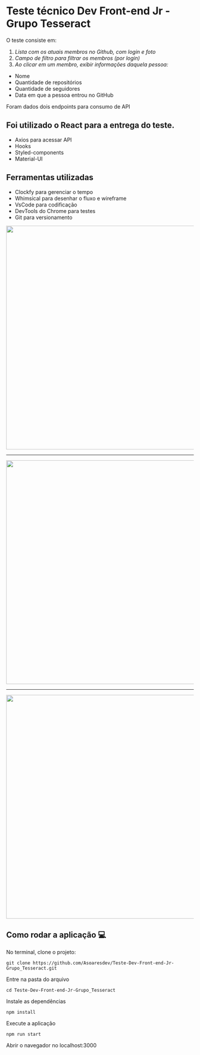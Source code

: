 # Teste técnico Dev Front-end Jr - Grupo Tesseract

O teste consiste em:
1. _Lista com os atuais membros no Github, com login e foto_
2. _Campo de filtro para filtrar os membros (por login)_
3. _Ao clicar em um membro, exibir informações  daquela pessoa:_
 - Nome
 - Quantidade de repositórios
 - Quantidade de seguidores
 - Data em que a pessoa entrou no GitHub
 
Foram dados dois endpoints para consumo de API

## Foi utilizado o React para a entrega do teste.
 - Axios para acessar API
 - Hooks
 - Styled-components
 - Material-UI
 
 ## Ferramentas utilizadas
 -  Clockfy  para gerenciar o tempo
 -  Whimsical para desenhar o fluxo e wireframe
 -  VsCode para codificação
 -  DevTools do Chrome para testes
 -  Git para versionamento


  <img src="https://github.com/Asoaresdev/Teste-Dev-Front-end-Jr-Grupo_Tesseract/blob/main/image/Captura%20de%20tela%202021-03-16%20182326.png" width="600">
  
  ______________________________________________________________________________________________________________________________________________________
  
  <img src="https://github.com/Asoaresdev/Teste-Dev-Front-end-Jr-Grupo_Tesseract/blob/main/image/Captura%20de%20tela%202021-03-16%20182539.png" width="600">
  
  ______________________________________________________________________________________________________________________________________________________
  
  <img src="https://github.com/Asoaresdev/Teste-Dev-Front-end-Jr-Grupo_Tesseract/blob/main/image/Captura%20de%20tela%202021-03-16%20182619.png" width="600">
  
## Como rodar a aplicação :computer:
No terminal, clone o projeto:
```
git clone https://github.com/Asoaresdev/Teste-Dev-Front-end-Jr-Grupo_Tesseract.git
```
Entre na pasta do arquivo
```
cd Teste-Dev-Front-end-Jr-Grupo_Tesseract
```
Instale as dependências
```
npm install
```
Execute a aplicação
```
npm run start
```
Abrir o navegador no localhost:3000



